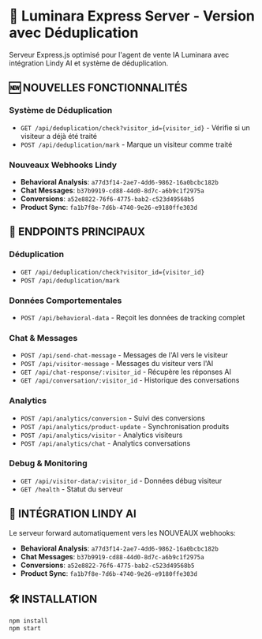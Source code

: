 # 🚀 Luminara Express Server - Version avec Déduplication

Serveur Express.js optimisé pour l'agent de vente IA Luminara avec intégration Lindy AI et système de déduplication.

## 🆕 NOUVELLES FONCTIONNALITÉS

### **Système de Déduplication**
- `GET /api/deduplication/check?visitor_id={visitor_id}` - Vérifie si un visiteur a déjà été traité
- `POST /api/deduplication/mark` - Marque un visiteur comme traité

### **Nouveaux Webhooks Lindy**
- **Behavioral Analysis**: `a77d3f14-2ae7-4dd6-9862-16a0bcbc182b`
- **Chat Messages**: `b37b9919-cd88-44d0-8d7c-a6b9c1f2975a` 
- **Conversions**: `a52e8822-76f6-4775-bab2-c523d49568b5`
- **Product Sync**: `fa1b7f8e-7d6b-4740-9e26-e9180ffe303d`

## 🎯 ENDPOINTS PRINCIPAUX

### **Déduplication**
- `GET /api/deduplication/check?visitor_id={visitor_id}`
- `POST /api/deduplication/mark`

### **Données Comportementales**
- `POST /api/behavioral-data` - Reçoit les données de tracking complet

### **Chat & Messages**
- `POST /api/send-chat-message` - Messages de l'AI vers le visiteur
- `POST /api/visitor-message` - Messages du visiteur vers l'AI  
- `GET /api/chat-response/:visitor_id` - Récupère les réponses AI
- `GET /api/conversation/:visitor_id` - Historique des conversations

### **Analytics**
- `POST /api/analytics/conversion` - Suivi des conversions
- `POST /api/analytics/product-update` - Synchronisation produits
- `POST /api/analytics/visitor` - Analytics visiteurs
- `POST /api/analytics/chat` - Analytics conversations

### **Debug & Monitoring**
- `GET /api/visitor-data/:visitor_id` - Données débug visiteur
- `GET /health` - Statut du serveur

## 🔗 INTÉGRATION LINDY AI

Le serveur forward automatiquement vers les NOUVEAUX webhooks:
- **Behavioral Analysis**: `a77d3f14-2ae7-4dd6-9862-16a0bcbc182b`
- **Chat Messages**: `b37b9919-cd88-44d0-8d7c-a6b9c1f2975a`
- **Conversions**: `a52e8822-76f6-4775-bab2-c523d49568b5`
- **Product Sync**: `fa1b7f8e-7d6b-4740-9e26-e9180ffe303d`

## 🛠️ INSTALLATION

```bash
npm install
npm start
